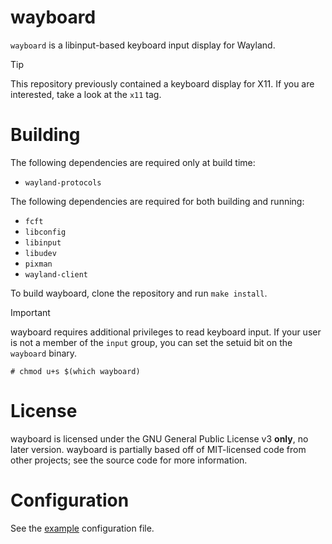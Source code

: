 # wayboard

`wayboard` is a libinput-based keyboard input display for Wayland.

> [!TIP]
> This repository previously contained a keyboard display for X11. If you are
> interested, take a look at the `x11` tag.

# Building

The following dependencies are required only at build time:

- `wayland-protocols`

The following dependencies are required for both building and running:

- `fcft`
- `libconfig`
- `libinput`
- `libudev`
- `pixman`
- `wayland-client`

To build wayboard, clone the repository and run `make install`.

> [!IMPORTANT]
> wayboard requires additional privileges to read keyboard input. If your user
> is not a member of the `input` group, you can set the setuid bit on the
> `wayboard` binary.
>
> ```
> # chmod u+s $(which wayboard)
> ```

# License

wayboard is licensed under the GNU General Public License v3 **only**, no later
version. wayboard is partially based off of MIT-licensed code from other
projects; see the source code for more information.

# Configuration

See the [example](https://github.com/tesselslate/input-display/blob/main/example.cfg)
configuration file.

